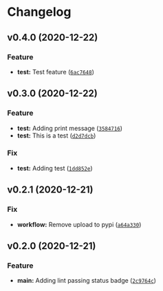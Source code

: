 # Changelog

<!--next-version-placeholder-->

## v0.4.0 (2020-12-22)
### Feature
* **test:** Test feature ([`6ac7648`](https://github.com/obedaeg/commit-tools/commit/6ac76482c109d11cbc38eb7cb755b1a0e3af9146))

## v0.3.0 (2020-12-22)
### Feature
* **test:** Adding print message ([`3584716`](https://github.com/obedaeg/commit-tools/commit/3584716aca1daa2919d1d85d82058a031f374b4b))
* **test:** This is a test ([`d2d7dcb`](https://github.com/obedaeg/commit-tools/commit/d2d7dcb4895cb09404b36273ecf4d54eb97b0265))

### Fix
* **test:** Adding test ([`1dd852e`](https://github.com/obedaeg/commit-tools/commit/1dd852eadff9ccab2110c5bee54a3b09a826e538))

## v0.2.1 (2020-12-21)
### Fix
* **workflow:** Remove upload to pypi ([`a64a330`](https://github.com/obedaeg/commit-tools/commit/a64a3305e32ec0035a339411aa9fdeffc3d35d93))

## v0.2.0 (2020-12-21)
### Feature
* **main:** Adding lint passing status badge ([`2c9764c`](https://github.com/obedaeg/commit-tools/commit/2c9764c942ebdf69be07d7136638e301a6ddabdf))
